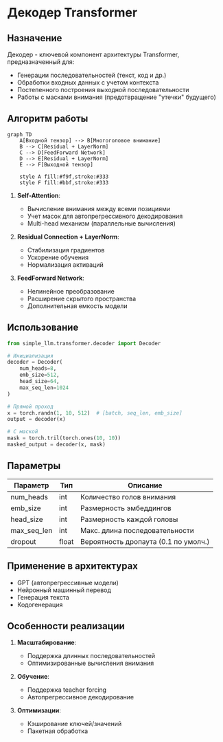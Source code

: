 # Декодер Transformer

## Назначение
Декодер - ключевой компонент архитектуры Transformer, предназначенный для:
- Генерации последовательностей (текст, код и др.)
- Обработки входных данных с учетом контекста
- Постепенного построения выходной последовательности
- Работы с масками внимания (предотвращение "утечки" будущего)

## Алгоритм работы

```mermaid
graph TD
    A[Входной тензор] --> B[Многоголовое внимание]
    B --> C[Residual + LayerNorm]
    C --> D[FeedForward Network]
    D --> E[Residual + LayerNorm]
    E --> F[Выходной тензор]
    
    style A fill:#f9f,stroke:#333
    style F fill:#bbf,stroke:#333
```

1. **Self-Attention**:
   - Вычисление внимания между всеми позициями
   - Учет масок для автопрегрессивного декодирования
   - Multi-head механизм (параллельные вычисления)

2. **Residual Connection + LayerNorm**:
   - Стабилизация градиентов
   - Ускорение обучения
   - Нормализация активаций

3. **FeedForward Network**:
   - Нелинейное преобразование
   - Расширение скрытого пространства
   - Дополнительная емкость модели

## Использование

```python
from simple_llm.transformer.decoder import Decoder

# Инициализация
decoder = Decoder(
    num_heads=8,
    emb_size=512,
    head_size=64,
    max_seq_len=1024
)

# Прямой проход
x = torch.randn(1, 10, 512)  # [batch, seq_len, emb_size]
output = decoder(x)

# С маской
mask = torch.tril(torch.ones(10, 10))
masked_output = decoder(x, mask)
```

## Параметры

| Параметр     | Тип  | Описание |
|--------------|------|----------|
| num_heads    | int  | Количество голов внимания |
| emb_size     | int  | Размерность эмбеддингов |
| head_size    | int  | Размерность каждой головы |
| max_seq_len  | int  | Макс. длина последовательности |
| dropout      | float| Вероятность дропаута (0.1 по умолч.) |

## Применение в архитектурах

- GPT (автопрегрессивные модели)
- Нейронный машинный перевод
- Генерация текста
- Кодогенерация

## Особенности реализации

1. **Масштабирование**:
   - Поддержка длинных последовательностей
   - Оптимизированные вычисления внимания

2. **Обучение**:
   - Поддержка teacher forcing
   - Автопрегрессивное декодирование

3. **Оптимизации**:
   - Кэширование ключей/значений
   - Пакетная обработка
